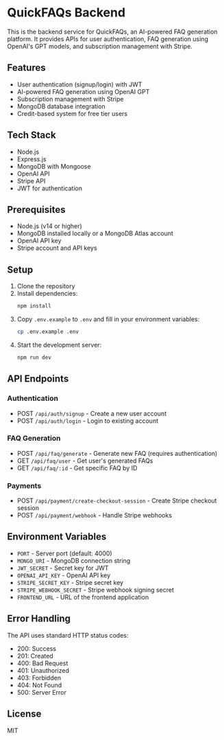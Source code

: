 # QuickFAQs Backend

This is the backend service for QuickFAQs, an AI-powered FAQ generation platform. It provides APIs for user authentication, FAQ generation using OpenAI's GPT models, and subscription management with Stripe.

## Features

- User authentication (signup/login) with JWT
- AI-powered FAQ generation using OpenAI GPT
- Subscription management with Stripe
- MongoDB database integration
- Credit-based system for free tier users

## Tech Stack

- Node.js
- Express.js
- MongoDB with Mongoose
- OpenAI API
- Stripe API
- JWT for authentication

## Prerequisites

- Node.js (v14 or higher)
- MongoDB installed locally or a MongoDB Atlas account
- OpenAI API key
- Stripe account and API keys

## Setup

1. Clone the repository
2. Install dependencies:
   ```bash
   npm install
   ```
3. Copy `.env.example` to `.env` and fill in your environment variables:
   ```bash
   cp .env.example .env
   ```
4. Start the development server:
   ```bash
   npm run dev
   ```

## API Endpoints

### Authentication
- POST `/api/auth/signup` - Create a new user account
- POST `/api/auth/login` - Login to existing account

### FAQ Generation
- POST `/api/faq/generate` - Generate new FAQ (requires authentication)
- GET `/api/faq/user` - Get user's generated FAQs
- GET `/api/faq/:id` - Get specific FAQ by ID

### Payments
- POST `/api/payment/create-checkout-session` - Create Stripe checkout session
- POST `/api/payment/webhook` - Handle Stripe webhooks

## Environment Variables

- `PORT` - Server port (default: 4000)
- `MONGO_URI` - MongoDB connection string
- `JWT_SECRET` - Secret key for JWT
- `OPENAI_API_KEY` - OpenAI API key
- `STRIPE_SECRET_KEY` - Stripe secret key
- `STRIPE_WEBHOOK_SECRET` - Stripe webhook signing secret
- `FRONTEND_URL` - URL of the frontend application

## Error Handling

The API uses standard HTTP status codes:
- 200: Success
- 201: Created
- 400: Bad Request
- 401: Unauthorized
- 403: Forbidden
- 404: Not Found
- 500: Server Error

## License

MIT
